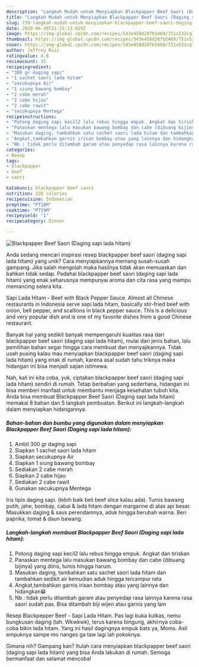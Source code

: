 ```yaml
---
description: "Langkah Mudah untuk Menyiapkan Blackpapper Beef Saori (Daging sapi lada hitam), Sempurna"
title: "Langkah Mudah untuk Menyiapkan Blackpapper Beef Saori (Daging sapi lada hitam), Sempurna"
slug: 739-langkah-mudah-untuk-menyiapkan-blackpapper-beef-saori-daging-sapi-lada-hitam-sempurna
date: 2020-06-30T21:15:13.029Z
image: https://img-global.cpcdn.com/recipes/543e458d287b5469/751x532cq70/blackpapper-beef-saori-daging-sapi-lada-hitam-foto-resep-utama.jpg
thumbnail: https://img-global.cpcdn.com/recipes/543e458d287b5469/751x532cq70/blackpapper-beef-saori-daging-sapi-lada-hitam-foto-resep-utama.jpg
cover: https://img-global.cpcdn.com/recipes/543e458d287b5469/751x532cq70/blackpapper-beef-saori-daging-sapi-lada-hitam-foto-resep-utama.jpg
author: Jeffrey Ruiz
ratingvalue: 4.8
reviewcount: 15
recipeingredient:
- "300 gr daging sapi"
- "1 sachet saori lada hitam"
- "secukupnya Air"
- "1 siung bawang bombay"
- "2 cabe merah"
- "2 cabe hijau"
- "2 cabe rawit"
- "secukupnya Mentega"
recipeinstructions:
- "Potong daging sapi kecil2 lalu rebus hingga empuk. Angkat dan tiriskan"
- "Panaskan mentega lalu masukan bawang bombay dan cabe (dibuang bijinya) yang diiris, tumis hingga harum."
- "Masukan daging, tambahkan satu sachet saori lada hitam dan tambahkan sedikit air kemudian aduk hingga tercampur rata"
- "Angkat,tambahkan garnis irisan bombay atau yang lainnya dan hidangkan😁"
- "Nb : tidak perlu ditambah garam atau penyedap rasa lainnya karena rasa saori sudah pas. Bisa ditambah biji wijen atau garnis yang lain"
categories:
- Resep
tags:
- blackpapper
- beef
- saori

katakunci: blackpapper beef saori 
nutrition: 228 calories
recipecuisine: Indonesian
preptime: "PT18M"
cooktime: "PT59M"
recipeyield: "1"
recipecategory: Dinner

---
```



![Blackpapper Beef Saori (Daging sapi lada hitam)](https://img-global.cpcdn.com/recipes/543e458d287b5469/751x532cq70/blackpapper-beef-saori-daging-sapi-lada-hitam-foto-resep-utama.jpg)

Anda sedang mencari inspirasi resep blackpapper beef saori (daging sapi lada hitam) yang unik? Cara menyiapkannya memang susah-susah gampang. Jika salah mengolah maka hasilnya tidak akan memuaskan dan bahkan tidak sedap. Padahal blackpapper beef saori (daging sapi lada hitam) yang enak seharusnya mempunyai aroma dan cita rasa yang mampu memancing selera kita.

Sapi Lada Hitam - Beef with Black Pepper Sauce. Almost all Chinese restaurants in Indonesia serve sapi lada hitam, basically stir-fried beef with onion, bell pepper, and scallions in black pepper sauce. This is a delicious and very popular dish and is one of my favorite dishes from a good Chinese restaurant.

Banyak hal yang sedikit banyak mempengaruhi kualitas rasa dari blackpapper beef saori (daging sapi lada hitam), mulai dari jenis bahan, lalu pemilihan bahan segar hingga cara membuat dan menyajikannya. Tidak usah pusing kalau mau menyiapkan blackpapper beef saori (daging sapi lada hitam) yang enak di rumah, karena asal sudah tahu triknya maka hidangan ini bisa menjadi sajian istimewa.


Nah, kali ini kita coba, yuk, ciptakan blackpapper beef saori (daging sapi lada hitam) sendiri di rumah. Tetap berbahan yang sederhana, hidangan ini bisa memberi manfaat untuk membantu menjaga kesehatan tubuh kita. Anda bisa membuat Blackpapper Beef Saori (Daging sapi lada hitam) memakai 8 bahan dan 5 langkah pembuatan. Berikut ini langkah-langkah dalam menyiapkan hidangannya.

<!--inarticleads1-->

##### Bahan-bahan dan bumbu yang digunakan dalam menyiapkan Blackpapper Beef Saori (Daging sapi lada hitam):

1. Ambil 300 gr daging sapi
1. Siapkan 1 sachet saori lada hitam
1. Siapkan secukupnya Air
1. Siapkan 1 siung bawang bombay
1. Sediakan 2 cabe merah
1. Siapkan 2 cabe hijau
1. Sediakan 2 cabe rawit
1. Gunakan secukupnya Mentega


Iris tipis daging sapi. (lebih baik beli beef slice kalau ada). Tumis bawang putih, jahe, bombay, cabai &amp; lada hitam dengan margarine di atas api besar. Masukkan daging &amp; saus perendamnya, aduk hingga berubah warna. Beri paprika, tomat &amp; daun bawang. 

<!--inarticleads2-->

##### Langkah-langkah membuat Blackpapper Beef Saori (Daging sapi lada hitam):

1. Potong daging sapi kecil2 lalu rebus hingga empuk. Angkat dan tiriskan
1. Panaskan mentega lalu masukan bawang bombay dan cabe (dibuang bijinya) yang diiris, tumis hingga harum.
1. Masukan daging, tambahkan satu sachet saori lada hitam dan tambahkan sedikit air kemudian aduk hingga tercampur rata
1. Angkat,tambahkan garnis irisan bombay atau yang lainnya dan hidangkan😁
1. Nb : tidak perlu ditambah garam atau penyedap rasa lainnya karena rasa saori sudah pas. Bisa ditambah biji wijen atau garnis yang lain


Resep Blackpepper Beef - Sapi Lada Hitam. Pas lagi buka kulkas, nemu bungkusan daging (lah. Wkwkwk), terus karena bingung, akhirnya coba-coba bikin lada hitam. Yang ini hasil dagingnya empuk bats ya, Moms. Asli empuknya sampe mo nanges ga taw lagi lah pokoknya. 

Gimana nih? Gampang kan? Itulah cara menyiapkan blackpapper beef saori (daging sapi lada hitam) yang bisa Anda lakukan di rumah. Semoga bermanfaat dan selamat mencoba!
